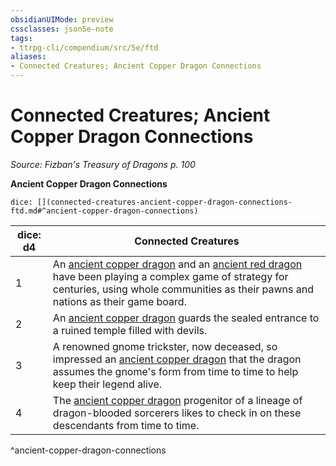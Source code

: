 ```yaml
---
obsidianUIMode: preview
cssclasses: json5e-note
tags:
- ttrpg-cli/compendium/src/5e/ftd
aliases:
- Connected Creatures; Ancient Copper Dragon Connections
---
```

# Connected Creatures; Ancient Copper Dragon Connections
*Source: Fizban's Treasury of Dragons p. 100* 

**Ancient Copper Dragon Connections**

`dice: [](connected-creatures-ancient-copper-dragon-connections-ftd.md#^ancient-copper-dragon-connections)`

| dice: d4 | Connected Creatures |
|----------|---------------------|
| 1 | An [ancient copper dragon](Інструменти%20ДМ/CLI/bestiary/dragon/ancient-copper-dragon-xmm.md) and an [ancient red dragon](Інструменти%20ДМ/CLI/bestiary/dragon/ancient-red-dragon-xmm.md) have been playing a complex game of strategy for centuries, using whole communities as their pawns and nations as their game board. |
| 2 | An [ancient copper dragon](Інструменти%20ДМ/CLI/bestiary/dragon/ancient-copper-dragon-xmm.md) guards the sealed entrance to a ruined temple filled with devils. |
| 3 | A renowned gnome trickster, now deceased, so impressed an [ancient copper dragon](Інструменти%20ДМ/CLI/bestiary/dragon/ancient-copper-dragon-xmm.md) that the dragon assumes the gnome's form from time to time to help keep their legend alive. |
| 4 | The [ancient copper dragon](Інструменти%20ДМ/CLI/bestiary/dragon/ancient-copper-dragon-xmm.md) progenitor of a lineage of dragon-blooded sorcerers likes to check in on these descendants from time to time. |
^ancient-copper-dragon-connections